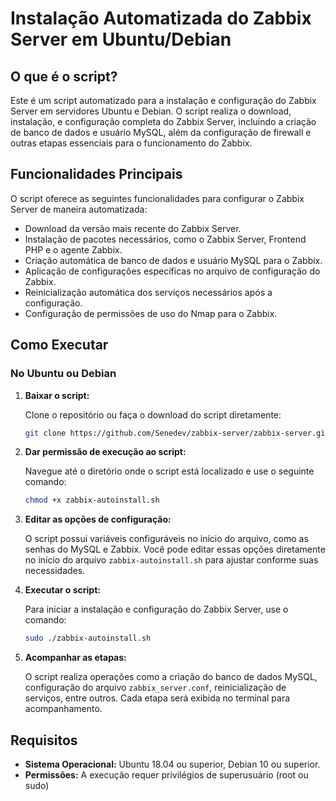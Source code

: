 
# Instalação Automatizada do Zabbix Server em Ubuntu/Debian

## O que é o script?

Este é um script automatizado para a instalação e configuração do Zabbix Server em servidores Ubuntu e Debian. O script realiza o download, instalação, e configuração completa do Zabbix Server, incluindo a criação de banco de dados e usuário MySQL, além da configuração de firewall e outras etapas essenciais para o funcionamento do Zabbix.

## Funcionalidades Principais

O script oferece as seguintes funcionalidades para configurar o Zabbix Server de maneira automatizada:

- Download da versão mais recente do Zabbix Server.
- Instalação de pacotes necessários, como o Zabbix Server, Frontend PHP e o agente Zabbix.
- Criação automática de banco de dados e usuário MySQL para o Zabbix.
- Aplicação de configurações específicas no arquivo de configuração do Zabbix.
- Reinicialização automática dos serviços necessários após a configuração.
- Configuração de permissões de uso do Nmap para o Zabbix.

## Como Executar

### No Ubuntu ou Debian

1. **Baixar o script:**

   Clone o repositório ou faça o download do script diretamente:

   ```bash
   git clone https://github.com/Senedev/zabbix-server/zabbix-server.git
   ```

2. **Dar permissão de execução ao script:**

   Navegue até o diretório onde o script está localizado e use o seguinte comando:

   ```bash
   chmod +x zabbix-autoinstall.sh
   ```

3. **Editar as opções de configuração:**

   O script possui variáveis configuráveis no início do arquivo, como as senhas do MySQL e Zabbix. Você pode editar essas opções diretamente no início do arquivo `zabbix-autoinstall.sh` para ajustar conforme suas necessidades.

4. **Executar o script:**

   Para iniciar a instalação e configuração do Zabbix Server, use o comando:

   ```bash
   sudo ./zabbix-autoinstall.sh
   ```

5. **Acompanhar as etapas:**

   O script realiza operações como a criação do banco de dados MySQL, configuração do arquivo `zabbix_server.conf`, reinicialização de serviços, entre outros. Cada etapa será exibida no terminal para acompanhamento.

## Requisitos

- **Sistema Operacional:** Ubuntu 18.04 ou superior, Debian 10 ou superior.
- **Permissões:** A execução requer privilégios de superusuário (root ou sudo)
